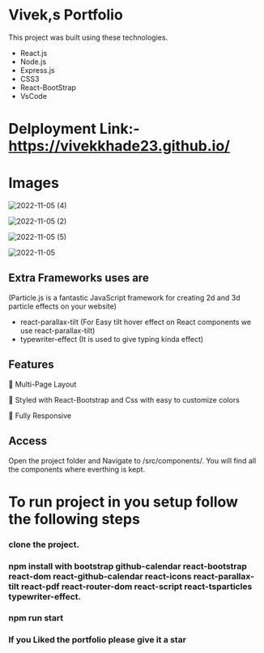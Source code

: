 
<h1>Vivek,s Portfolio</h1>

This project was built using these technologies.

- React.js
- Node.js
- Express.js
- CSS3
- React-BootStrap 
- VsCode

# Delployment Link:- https://vivekkhade23.github.io/

# Images

![2022-11-05 (4)](https://user-images.githubusercontent.com/101567990/200113456-222714c1-8486-434e-bf14-6a3312a466ff.png)

![2022-11-05 (2)](https://user-images.githubusercontent.com/101567990/200113463-e2fc68c3-3b21-428a-943b-8d812d831abf.png)

![2022-11-05 (5)](https://user-images.githubusercontent.com/101567990/200113479-3aa644ee-701e-4a77-b642-7b98ca27285b.png)

![2022-11-05](https://user-images.githubusercontent.com/101567990/200113490-605ec6f8-23e4-4f34-85c0-1d8524c19c58.png)




## Extra Frameworks uses are
(Particle.js is a fantastic JavaScript framework for creating 2d and 3d particle effects on your website)
- react-parallax-tilt
(For  Easy tilt hover effect on React components  we use react-parallax-tilt)
- typewriter-effect
(It is used to give typing kinda effect)


## Features
📖 Multi-Page Layout

🎨 Styled with React-Bootstrap and Css with easy to customize colors

📱 Fully Responsive

## Access
Open the project folder and Navigate to /src/components/.
You will find all the components where everthing is kept.



# To run project in you setup follow the following steps
### clone the project.

### npm install with bootstrap  github-calendar  react-bootstrap react-dom react-github-calendar react-icons react-parallax-tilt react-pdf react-router-dom react-script react-tsparticles typewriter-effect.

### npm run start


### If you Liked the portfolio please give it a star
